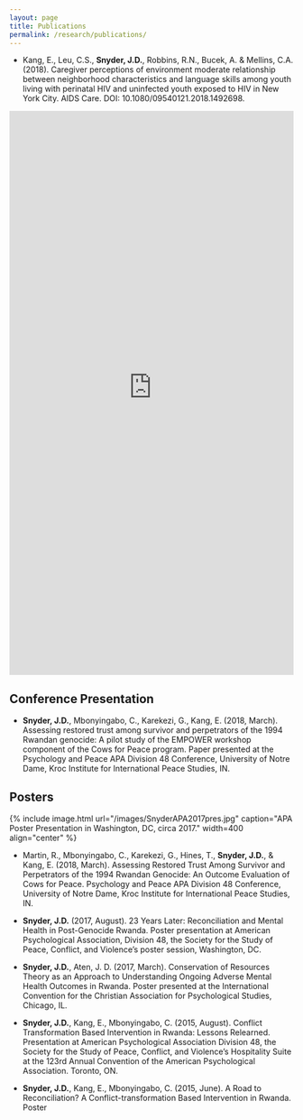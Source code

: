 ```yaml
---
layout: page
title: Publications
permalink: /research/publications/
---
```


* Kang, E., Leu, C.S., **Snyder, J.D.**, Robbins, R.N., Bucek, A. & Mellins, C.A. (2018). Caregiver perceptions of environment moderate relationship between neighborhood characteristics and language skills among youth living with perinatal HIV and uninfected youth exposed to HIV in New York City. AIDS Care. DOI: 10.1080/09540121.2018.1492698.

<iframe src="https://ezerkang.files.wordpress.com/2018/06/kang-2018-ac-neighborhood-ppvt.pdf" class="gde-frame" style="height: 1000px; width: 100%; border: none;" scrolling="yes"></iframe>

## Conference Presentation

* **Snyder, J.D.**, Mbonyingabo, C., Karekezi, G., Kang, E. (2018, March). Assessing restored trust among survivor and
perpetrators of the 1994 Rwandan genocide: A pilot study of the EMPOWER workshop component of the Cows for Peace
program. Paper presented at the Psychology and Peace APA Division 48 Conference, University of Notre
Dame, Kroc Institute for International Peace Studies, IN.

## Posters

{% include image.html url="/images/SnyderAPA2017pres.jpg" caption="APA Poster Presentation in Washington, DC, circa 2017." width=400 align="center" %}

* Martin, R., Mbonyingabo, C., Karekezi, G., Hines, T., **Snyder, J.D.**, & Kang, E. (2018, March). Assessing
Restored Trust Among Survivor and Perpetrators of the 1994 Rwandan Genocide: An Outcome Evaluation of Cows for Peace.
Psychology and Peace APA Division 48 Conference, University of Notre Dame, Kroc Institute for
International Peace Studies, IN.

* **Snyder, J.D.** (2017, August). 23 Years Later: Reconciliation and Mental Health in Post-Genocide Rwanda. Poster
presentation at American Psychological Association, Division 48, the Society for the Study of Peace, Conflict,
and Violence’s poster session, Washington, DC.

* **Snyder, J.D.**, Aten, J. D. (2017, March). Conservation of Resources Theory as an Approach to Understanding Ongoing
Adverse Mental Health Outcomes in Rwanda. Poster presented at the International Convention for the Christian
Association for Psychological Studies, Chicago, IL.

* **Snyder, J.D.**, Kang, E., Mbonyingabo, C. (2015, August). Conflict Transformation Based Intervention in Rwanda:
Lessons Relearned. Presentation at American Psychological Association Division 48, the Society for the Study of
Peace, Conflict, and Violence’s Hospitality Suite at the 123rd Annual Convention of the American
Psychological Association. Toronto, ON.

* **Snyder, J.D.**, Kang, E., Mbonyingabo, C. (2015, June). A Road to Reconciliation? A Conflict-transformation Based
Intervention in Rwanda. Poster

